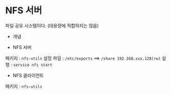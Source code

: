 # NFS 서버

파일 공유 시스템이다. (대용량에 적합하지는 않음)

* 개념

* NFS 서버

패키지 : `nfs-utils`
설정 파일 : `/etc/exports` ==> `/share 192.168.xxx.128(rw)`
실행 : `service nfs start`

* NFS 클라이언트


패키지 : `nfs-utils`

